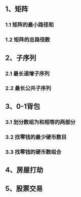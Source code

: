 ## 1、矩阵
### 1.1 矩阵的最小路径和

### 1.2 矩阵的总路径数

## 2、子序列
### 2.1 最长递增子序列

### 2.2 最长公共子序列

## 3、0-1背包
### 3.1 划分数组为和相等的两部分

### 3.2 找零钱的最少硬币数目

### 3.3 找零钱的硬币数组合

## 4、房屋打劫

## 5、股票交易


